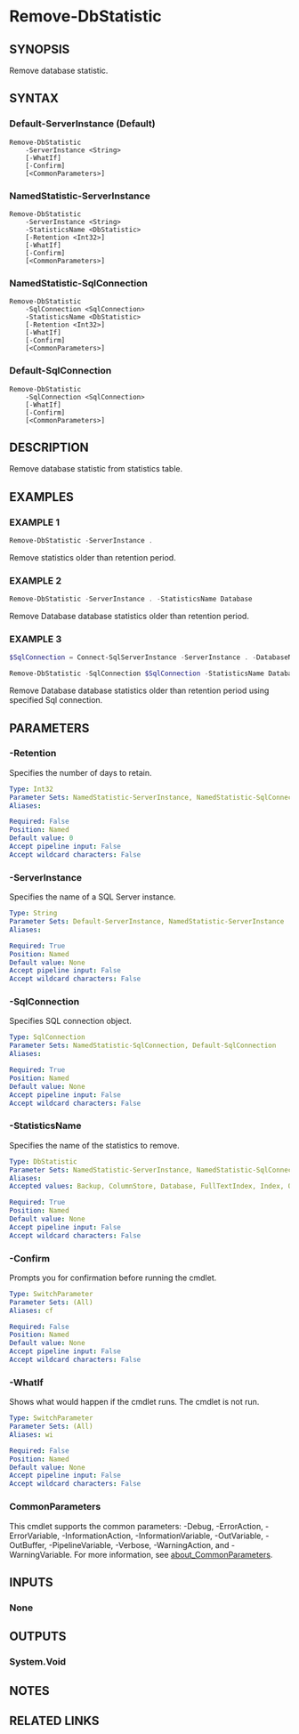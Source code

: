 ﻿---
external help file: SqlServerMaintenance-help.xml
Module Name: SqlServerMaintenance
online version:
schema: 2.0.0
---

# Remove-DbStatistic

## SYNOPSIS
Remove database statistic.

## SYNTAX

### Default-ServerInstance (Default)
```
Remove-DbStatistic
	-ServerInstance <String>
	[-WhatIf]
	[-Confirm]
	[<CommonParameters>]
```

### NamedStatistic-ServerInstance
```
Remove-DbStatistic
	-ServerInstance <String>
	-StatisticsName <DbStatistic>
	[-Retention <Int32>]
	[-WhatIf]
	[-Confirm]
	[<CommonParameters>]
```

### NamedStatistic-SqlConnection
```
Remove-DbStatistic
	-SqlConnection <SqlConnection>
	-StatisticsName <DbStatistic>
	[-Retention <Int32>]
	[-WhatIf]
	[-Confirm]
	[<CommonParameters>]
```

### Default-SqlConnection
```
Remove-DbStatistic
	-SqlConnection <SqlConnection>
	[-WhatIf]
	[-Confirm]
	[<CommonParameters>]
```

## DESCRIPTION
Remove database statistic from statistics table.

## EXAMPLES

### EXAMPLE 1
```powershell
Remove-DbStatistic -ServerInstance .
```

Remove statistics older than retention period.

### EXAMPLE 2
```powershell
Remove-DbStatistic -ServerInstance . -StatisticsName Database
```

Remove Database database statistics older than retention period.

### EXAMPLE 3
```powershell
$SqlConnection = Connect-SqlServerInstance -ServerInstance . -DatabaseName master

Remove-DbStatistic -SqlConnection $SqlConnection -StatisticsName Database
```

Remove Database database statistics older than retention period using specified Sql connection.

## PARAMETERS

### -Retention
Specifies the number of days to retain.

```yaml
Type: Int32
Parameter Sets: NamedStatistic-ServerInstance, NamedStatistic-SqlConnection
Aliases:

Required: False
Position: Named
Default value: 0
Accept pipeline input: False
Accept wildcard characters: False
```

### -ServerInstance
Specifies the name of a SQL Server instance.

```yaml
Type: String
Parameter Sets: Default-ServerInstance, NamedStatistic-ServerInstance
Aliases:

Required: True
Position: Named
Default value: None
Accept pipeline input: False
Accept wildcard characters: False
```

### -SqlConnection
Specifies SQL connection object.

```yaml
Type: SqlConnection
Parameter Sets: NamedStatistic-SqlConnection, Default-SqlConnection
Aliases:

Required: True
Position: Named
Default value: None
Accept pipeline input: False
Accept wildcard characters: False
```

### -StatisticsName
Specifies the name of the statistics to remove.

```yaml
Type: DbStatistic
Parameter Sets: NamedStatistic-ServerInstance, NamedStatistic-SqlConnection
Aliases:
Accepted values: Backup, ColumnStore, Database, FullTextIndex, Index, QueryStore, TableStatistics

Required: True
Position: Named
Default value: None
Accept pipeline input: False
Accept wildcard characters: False
```

### -Confirm
Prompts you for confirmation before running the cmdlet.

```yaml
Type: SwitchParameter
Parameter Sets: (All)
Aliases: cf

Required: False
Position: Named
Default value: None
Accept pipeline input: False
Accept wildcard characters: False
```

### -WhatIf
Shows what would happen if the cmdlet runs.
The cmdlet is not run.

```yaml
Type: SwitchParameter
Parameter Sets: (All)
Aliases: wi

Required: False
Position: Named
Default value: None
Accept pipeline input: False
Accept wildcard characters: False
```

### CommonParameters
This cmdlet supports the common parameters: -Debug, -ErrorAction, -ErrorVariable, -InformationAction, -InformationVariable, -OutVariable, -OutBuffer, -PipelineVariable, -Verbose, -WarningAction, and -WarningVariable. For more information, see [about_CommonParameters](http://go.microsoft.com/fwlink/?LinkID=113216).

## INPUTS

### None

## OUTPUTS

### System.Void

## NOTES

## RELATED LINKS
